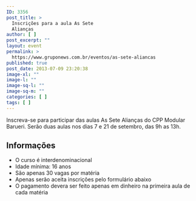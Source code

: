 ```yaml
---
ID: 3356
post_title: >
  Inscrições para a aula As Sete
  Alianças
author: [ ]
post_excerpt: ""
layout: event
permalink: >
  https://www.gruponews.com.br/eventos/as-sete-aliancas
published: true
post_date: 2013-07-09 23:20:38
image-xl: ""
image-l: ""
image-sq-l: ""
image-sq-m: ""
categories: [ ]
tags: [ ]
---
```

Inscreva-se para participar das aulas As Sete Alianças do CPP Modular Barueri. Serão duas aulas nos dias 7 e 21 de setembro, das 9h as 13h.
<h2>Informações</h2>
<ul>
	<li>O curso é interdenominacional</li>
	<li>Idade mínima: 16 anos</li>
	<li>São apenas 30 vagas por matéria</li>
	<li>Apenas serão aceita inscrições pelo formulário abaixo</li>
	<li>O pagamento devera ser feito apenas em dinheiro na primeira aula de cada matéria</li>
</ul>